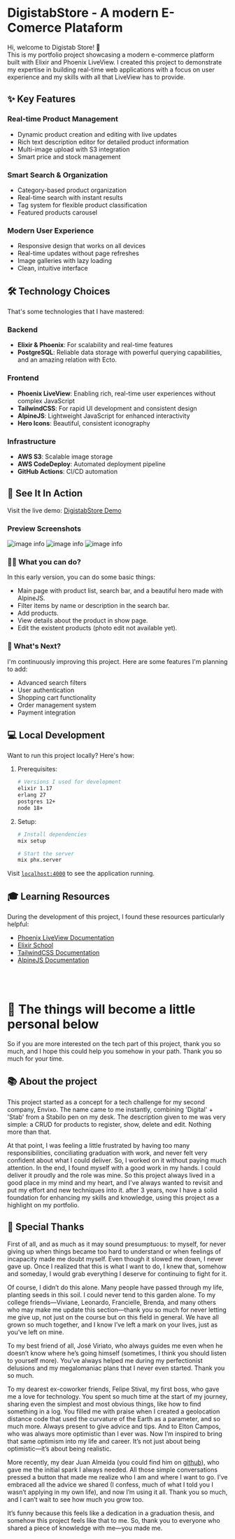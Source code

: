 # DigistabStore - A modern E-Comerce Plataform

Hi, welcome to Digistab Store! 👋<br/>
This is my portfolio project showcasing a modern e-commerce platform built with Elixir and Phoenix LiveView. I created this project to demonstrate my expertise in building real-time web applications with a focus on user experience and my skills with all that LiveView has to provide.


## ✨ Key Features

### Real-time Product Management
- Dynamic product creation and editing with live updates
- Rich text description editor for detailed product information
- Multi-image upload with S3 integration
- Smart price and stock management

### Smart Search & Organization
- Category-based product organization
- Real-time search with instant results
- Tag system for flexible product classification
- Featured products carousel

### Modern User Experience
- Responsive design that works on all devices
- Real-time updates without page refreshes
- Image galleries with lazy loading
- Clean, intuitive interface

## 🛠 Technology Choices

That's some technologies that I have mastered:

### Backend
- **Elixir & Phoenix**: For scalability and real-time features
- **PostgreSQL**: Reliable data storage with powerful querying capabilities, and an amazing relation with Ecto.

### Frontend
- **Phoenix LiveView**: Enabling rich, real-time user experiences without complex JavaScript
- **TailwindCSS**: For rapid UI development and consistent design
- **AlpineJS**: Lightweight JavaScript for enhanced interactivity
- **Hero Icons**: Beautiful, consistent iconography

### Infrastructure
- **AWS S3**: Scalable image storage
- **AWS CodeDeploy**: Automated deployment pipeline
- **GitHub Actions**: CI/CD automation

## 🚀 See It In Action

Visit the live demo: [DigistabStore Demo](https://digistab-store.alissonmachado.dev/)

### Preview Screenshots
![image info](./readme/default.png)
![image info](./readme/new_product.png)
![image info](./readme/show_product.png)



### 👨‍💻 What you can do?

In this early version, you can do some basic things:

- Main page with product list, search bar, and a beautiful hero made with AlpineJS.
- Filter items by name or description in the search bar.
- Add products.
- View details about the product in show page.
- Edit the existent products (photo edit not available yet).


### 🌟 What's Next?

I'm continuously improving this project. Here are some features I'm planning to add:

- Advanced search filters
- User authentication
- Shopping cart functionality
- Order management system
- Payment integration


## 💻 Local Development

Want to run this project locally? Here's how:

1. Prerequisites:
   ```bash
   # Versions I used for development
   elixir 1.17
   erlang 27
   postgres 12+
   node 18+
   ```

2. Setup:
   ```bash
   # Install dependencies
   mix setup

   # Start the server
   mix phx.server
   ```

Visit [`localhost:4000`](http://localhost:4000) to see the application running.

## 🎓 Learning Resources

During the development of this project, I found these resources particularly helpful:

- [Phoenix LiveView Documentation](https://hexdocs.pm/phoenix_live_view)
- [Elixir School](https://elixirschool.com/)
- [TailwindCSS Documentation](https://tailwindcss.com/)
- [AlpineJS Documentation](https://alpinejs.dev/)
  


<br><br>
# 🧙  The things will become a little personal below
So if you are more interested on the tech part of this project, thank you so much, and I hope this could help you somehow in your path. Thank you so much for your time.

## 📚 About the project  
This project started as a concept for a tech challenge for my second company, Envixo. The name came to me instantly, combining 'Digital' + 'Stab' from a Stabilo pen on my desk. The description given to me was very simple: a CRUD for products to register, show, delete and edit. Nothing more than that. 

At that point, I was feeling a little frustrated by having too many responsibilities, conciliating graduation with work, and never felt very confident about what I could deliver. So, I worked on it without paying much attention. In the end, I found myself with a good work in my hands. I could deliver it proudly and the role was mine. So this project always lived in a good place in my mind and my heart, and I've always wanted to revisit and put my effort and new techniques into it. after 3 years, now I have a solid foundation for enhancing my skills and knowledge, using this project as a  highlight on my portfolio.


## 🙋 Special Thanks
First of all, and as much as it may sound presumptuous: to myself, for never giving up when things became too hard to understand or when feelings of incapacity made me doubt myself. Even though it slowed me down, I never gave up. Once I realized that this is what I want to do, I knew that, somehow and someday, I would grab everything I deserve for continuing to fight for it.

Of course, I didn’t do this alone. Many people have passed through my life, planting seeds in this soil. I could never tend to this garden alone. To my college friends—Viviane, Leonardo, Francielle, Brenda, and many others who may make me update this section—thank you so much for never letting me give up, not just on the course but on this field in general. We have all grown so much together, and I know I’ve left a mark on your lives, just as you’ve left on mine.

To my best friend of all, José Viriato, who always guides me even when he doesn’t know where he’s going himself (sometimes, I think you should listen to yourself more). You’ve always helped me during my perfectionist delusions and my megalomaniac plans that I never even started. Thank you so much.

To my dearest ex-coworker friends, Felipe Stival, my first boss, who gave me a love for technology. You spent so much time at the start of my journey, sharing even the simplest and most obvious things, like how to find something in a log. You filled me with praise when I created a geolocation distance code that used the curvature of the Earth as a parameter, and so much more. Always present to give advice and tips. And to Elton Campos, who was always more optimistic than I ever was. Now I’m inspired to bring that same optimism into my life and career. It’s not just about being optimistic—it’s about being realistic.

More recently, my dear Juan Almeida (you could find him on [github](https://github.com/juanrtalmeida)), who gave me the initial spark I always needed. All those simple conversations pressed a button that made me realize who I am and where I want to go. I’ve embraced all the advice we shared (I confess, much of what I told you I wasn’t applying in my own life), and now I’m using it all. Thank you so much, and I can’t wait to see how much you grow too.

It’s funny because this feels like a dedication in a graduation thesis, and somehow this project feels like that to me. So, thank you to everyone who shared a piece of knowledge with me—you made me.